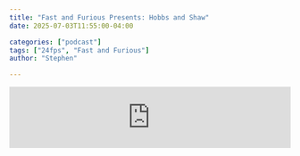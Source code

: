 ```yaml
---
title: "Fast and Furious Presents: Hobbs and Shaw"
date: 2025-07-03T11:55:00-04:00

categories: ["podcast"]
tags: ["24fps", "Fast and Furious"]
author: "Stephen"

---
```


<iframe src="https://embed.acast.com/$/67f1bf0e506c6c628c80f97f/685e9ad70904b52e4634c204?" frameBorder="0" width="100%" height="110px" allow="autoplay"></iframe>
